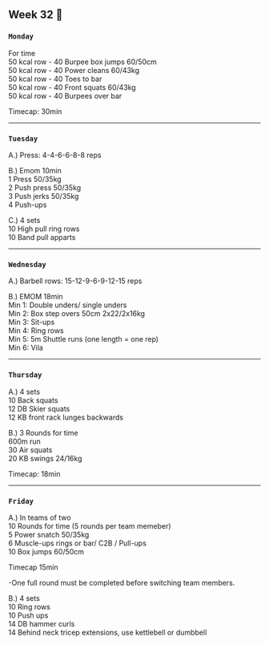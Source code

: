 ## Week 32  :duck: 

### `Monday`     
For time  
50 kcal row - 40 Burpee box jumps 60/50cm  
50 kcal row - 40 Power cleans 60/43kg  
50 kcal row - 40 Toes to bar   
50 kcal row - 40 Front squats 60/43kg   
50 kcal row - 40 Burpees over bar   

Timecap: 30min  


---
### `Tuesday`

A.) Press: 4-4-6-6-8-8 reps  

B.) Emom 10min  
1 Press 50/35kg   
2 Push press 50/35kg   
3 Push jerks 50/35kg  
4 Push-ups   
   
C.) 4 sets  
10 High pull ring rows  
10 Band pull apparts  


----
### `Wednesday`
A.) Barbell rows: 15-12-9-6-9-12-15 reps  

B.) EMOM 18min  
Min 1: Double unders/ single unders   
Min 2: Box step overs 50cm 2x22/2x16kg    
Min 3: Sit-ups  
Min 4: Ring rows     
Min 5: 5m Shuttle runs (one length = one rep)   
Min 6: Vila   


----
### `Thursday`  
A.) 4 sets  
10 Back squats  
12 DB Skier squats  
12 KB front rack lunges backwards  
 
B.) 3 Rounds for time  
600m run  
30 Air squats  
20 KB swings 24/16kg  

Timecap: 18min  


---
### `Friday` 
A.) In teams of two  
10 Rounds for time (5 rounds per team memeber)  
5 Power snatch 50/35kg  
6 Muscle-ups rings or bar/ C2B / Pull-ups  
10 Box jumps 60/50cm  

Timecap 15min  

-One full round must be completed before switching team members.   

B.) 4 sets  
10 Ring rows   
10 Push ups  
14 DB hammer curls   
14 Behind neck tricep extensions, use kettlebell or dumbbell   

